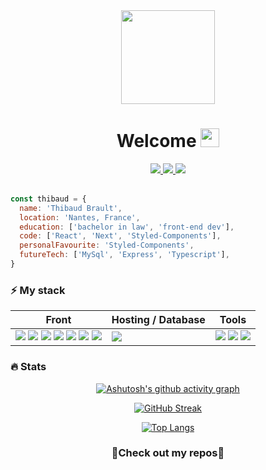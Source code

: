 <div align="center">  
  <img src="https://media.giphy.com/media/ZchkBcB4zKiuG4Y22I/giphy.gif" width="150" />
</div>
  
<h1 align="center"><strong>Welcome </strong><img src="https://media.giphy.com/media/hvRJCLFzcasrR4ia7z/giphy.gif" width="30"></h1>

<div align="center">
  
  <a href="mailto:thibaud.brault@gmail.com">  
    <img src="https://img.shields.io/badge/Gmail-D14836?style=for-the-badge&logo=gmail&logoColor=white" />
  </a>
  <a href="https://thibaudbrault.dev/" target="_blank">  
    <img src="https://img.shields.io/badge/{TB}-%23000000.svg?style=for-the-badge&logo=next.js&logoColor=#FF7139" />
  </a>
  <a href="https://fr.linkedin.com/in/thibaud-brault" target="_blank">
    <img src="https://img.shields.io/badge/linkedin-%230077B5.svg?style=for-the-badge&logo=linkedin&logoColor=white" />
  </a>
  
</div>

<br />

```javascript
const thibaud = {
  name: 'Thibaud Brault',
  location: 'Nantes, France',
  education: ['bachelor in law', 'front-end dev'],
  code: ['React', 'Next', 'Styled-Components'],
  personalFavourite: 'Styled-Components',
  futureTech: ['MySql', 'Express', 'Typescript'],
}
```

<h3><strong>⚡ My stack</strong></h3>  

<table>
  <thead>
    <tr>
      <th>Front</th>
      <th>Hosting / Database</th>
      <th>Tools</th>
    </tr>
  </thead>
  <tbody>
    <tr>
      <td>
        <img src="https://img.shields.io/badge/html5-%23E34F26.svg?style=for-the-badge&logo=html5&logoColor=white" />
        <img src="https://img.shields.io/badge/css3-%231572B6.svg?style=for-the-badge&logo=css3&logoColor=white" />
        <img src="https://img.shields.io/badge/SASS-hotpink.svg?style=for-the-badge&logo=SASS&logoColor=white" />
        <img src="https://img.shields.io/badge/javascript-%23323330.svg?style=for-the-badge&logo=javascript&logoColor=%23F7DF1E" />
        <img src="https://img.shields.io/badge/react-%2320232a.svg?style=for-the-badge&logo=react&logoColor=%2361DAFB" />
        <img src="https://img.shields.io/badge/styled--components-DB7093?style=for-the-badge&logo=styled-components&logoColor=white" />
        <img src="https://img.shields.io/badge/Next-black?style=for-the-badge&logo=next.js&logoColor=white" />
      </td>
      <td>
        <img src="https://img.shields.io/badge/netlify-%23000000.svg?style=for-the-badge&logo=netlify&logoColor=#00C7B7" />
      </td>
      <td>
        <img src="https://img.shields.io/badge/github-%23121011.svg?style=for-the-badge&logo=github&logoColor=white" />
        <img src="https://img.shields.io/badge/VisualStudioCode-0078d7.svg?style=for-the-badge&logo=visual-studio-code&logoColor=white" />
        <img src="https://img.shields.io/badge/NPM-%23000000.svg?style=for-the-badge&logo=npm&logoColor=white" />
      </td>
    </tr>
  </tbody>
</table>  
 
<h3><strong>🔥 Stats</strong></h3>

<div align="center">  

  [![Ashutosh's github activity graph](https://activity-graph.herokuapp.com/graph?username=thibaudbrault&theme=react-dark)](https://github.com/ashutosh00710/github-readme-activity-graph)  
  
  [![GitHub Streak](https://github-readme-streak-stats.herokuapp.com/?user=thibaudbrault&theme=dark)](https://git.io/streak-stats)  
  
  [![Top Langs](https://github-readme-stats.vercel.app/api/top-langs/?username=thibaudbrault&layout=compact&theme=dark)](https://github.com/anuraghazra/github-readme-stats)
</div>

<h3 align="center">
  🔽<strong>Check out my repos</strong>🔽
</h3>
